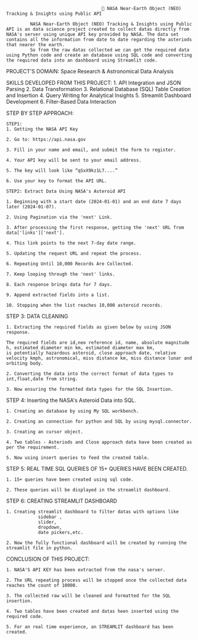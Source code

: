                                         🚀 NASA Near-Earth Object (NEO) Tracking & Insights using Public API

             NASA Near-Earth Object (NEO) Tracking & Insights using Public API is an data science project created to collect datas directly from NASA's server using unique API key provided by NASA. The data set contains all the information from date to date regarding the asteriods that nearer the earth. 
             So from the raw datas collected we can get the required data using Python code and create an database using SQL code and converting the required data into an dashboard using Streamlit code.

PROJECT'S DOMAIN:
            Space Research & Astronomical Data Analysis

SKILLS DEVELOPED FROM THIS PROJECT:
             1. API Integration and JSON Parsing
             2. Data Transformation 
             3. Relational Database (SQL) Table Creation and Insertion
             4. Query Writing for Analytical Insights
             5. Streamlit Dashboard Development
             6. Filter-Based Data Interaction

STEP BY STEP APPROACH:

    STEP1: 
    1. Getting the NASA API Key
    
    2. Go to: https://api.nasa.gov

    3. Fill in your name and email, and submit the form to register.

    4. Your API key will be sent to your email address.

    5. The key will look like “qSxX9kz1L7....”

    6. Use your key to format the API URL.

    STEP2: Extract Data Using NASA's Asteroid API

    1. Beginning with a start date (2024-01-01) and an end date 7 days later (2024-01-07).
    
    2. Using Pagination via the 'next' Link.

    3. After processing the first response, getting the 'next' URL from data['links']['next'].

    4. This link points to the next 7-day date range.

    5. Updating the request URL and repeat the process.
    
    6. Repeating Until 10,000 Records Are Collected.
    
    7. Keep looping through the 'next' links.
    
    8. Each response brings data for 7 days.
    
    9. Append extracted fields into a list.
    
    10. Stopping when the list reaches 10,000 asteroid records.

  STEP 3: DATA CLEANING

    1. Extracting the required fields as given below by using JSON response.

    The required fields are id,neo reference id, name, absolute magnitude h, estimated diameter min km, estimated diameter max km,
    is potentially hazardous asteroid, close approach date, relative velocity kmph, astronomical, miss distance km, miss distance lunar and 
    orbiting body.

    2. Converting the data into the correct format of data types to int,float,date from string.

    3. Now ensuring the formatted data types for the SQL Insertion. 

  STEP 4: Inserting the NASA's Asteroid Data into SQL.

    1. Creating an database by using My SQL workbench.

    2. Creating an connection for python and SQL by using mysql.connector.

    3. Creating an cursor object.

    4. Two tables - Asteriods and Close approach data have been created as per the requirement.

    5. Now using insert queries to feed the created table.

  STEP 5: REAL TIME SQL QUERIES OF 15+ QUERIES HAVE BEEN CREATED.

    1. 15+ queries have been created using sql code.

    2. These queries will be displayed in the streamlit dashboard.

  STEP 6: CREATING STREAMLIT DASHBOARD 

    1. Creating streamlit dashboard to filter datas with options like
                sidebar ,
                slider,
                dropdown,
                date pickers,etc.

    2. Now the fully functional dashboard will be created by running the streamlit file in python.


CONCLUSION OF THIS PROJECT:

    1. NASA'S API KEY has been extracted from the nasa's server.

    2. The URL repeating process will be stopped once the collected data reaches the count of 10000.

    3. The collected raw will be cleaned and formatted for the SQL insertion.

    4. Two tables have been created and datas heen inserted using the required code.

    5. For an real time experience, an STREAMLIT dashboard has been created.           


        

             



